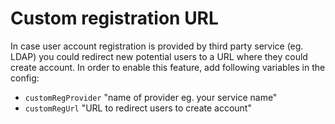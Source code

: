 # Custom registration URL
In case user account registration is provided by third party service (eg. LDAP) you could redirect new potential users to a URL where they could create account.
In order to enable this feature, add following variables in the config:
 - `customRegProvider` "name of provider eg. your service name"
 - `customRegUrl` "URL to redirect users to create account"
